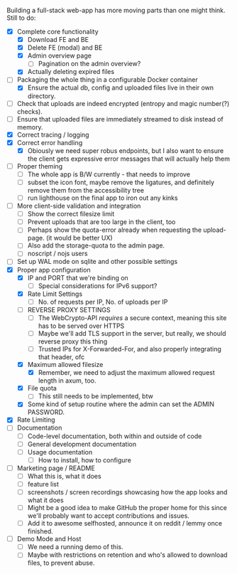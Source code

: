 Building a full-stack web-app has more moving parts than one might think.
Still to do:

- [x] Complete core functionality
  - [x] Download FE and BE
  - [x] Delete FE (modal) and BE
  - [x] Admin overview page
    - [ ] Pagination on the admin overview?
  - [x] Actually deleting expired files
- [ ] Packaging the whole thing in a configurable Docker container
  - [x] Ensure the actual db, config and uploaded files live in their own directory.
- [ ] Check that uploads are indeed encrypted (entropy and magic number(?) checks).
- [ ] Ensure that uploaded files are immediately streamed to disk instead of memory.
- [x] Correct tracing / logging
- [x] Correct error handling
  - [x] Obiously we need super robus endpoints, but I also want to ensure the client gets expressive error messages that will actually help them
- [ ] Proper theming
  - [ ] The whole app is B/W currently - that needs to improve
  - [ ] subset the icon font, maybe remove the ligatures, and definitely remove them from the accessibility tree
  - [ ] run lighthouse on the final app to iron out any kinks
- [ ] More client-side validation and integration
  - [ ] Show the correct filesize limit
  - [ ] Prevent uploads that are too large in the client, too
  - [ ] Perhaps show the quota-error already when requesting the upload-page. (it would be better UX)
  - [ ] Also add the storage-quota to the admin page.
  - [ ] noscript / nojs users
- [ ] Set up WAL mode on sqlite and other possible settings
- [x] Proper app configuration
  - [x] IP and PORT that we're binding on
    - [ ] Special considerations for IPv6 support?
  - [x] Rate Limit Settings
    - [ ] No. of requests per IP, No. of uploads per IP
  - [ ] REVERSE PROXY SETTINGS
    - [ ] The WebCrypto-API *requires* a secure context, meaning this site has to be served over HTTPS
    - [ ] Maybe we'll add TLS support in the server, but really, we should reverse proxy this thing
    - [ ] Trusted IPs for X-Forwarded-For, and also properly integrating that header, ofc
  - [x] Maximum allowed filesize
    - [x] Remember, we need to adjust the maximum allowed request length in axum, too.
  - [x] File quota
    - [ ] This still needs to be implemented, btw
  - [x] Some kind of setup routine where the admin can set the ADMIN PASSWORD.
- [x] Rate Limiting
- [ ] Documentation
  - [ ] Code-level documentation, both within and outside of code
  - [ ] General development documentation
  - [ ] Usage documentation
    - [ ] How to install, how to configure
- [ ] Marketing page / README
  - [ ] What this is, what it does
  - [ ] feature list
  - [ ] screenshots / screen recordings showcasing how the app looks and what it does
  - [ ] Might be a good idea to make GitHub the proper home for this since we'll probably want to accept contributions and issues.
  - [ ] Add it to awesome selfhosted, announce it on reddit / lemmy once finished.
- [ ] Demo Mode and Host
  - [ ] We need a running demo of this.
  - [ ] Maybe with restrictions on retention and who's allowed to download files, to prevent abuse.
